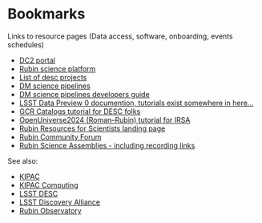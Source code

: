 # Bookmarks

Links to resource pages (Data access, software, onboarding, events schedules)
- [DC2 portal](https://data.lsstdesc.org/)
- [Rubin science platform](https://data.lsst.cloud/)
- [List of desc projects](https://lsstdesc.org/assets/html/projects.html)
- [DM science pipelines](https://pipelines.lsst.io/)
- [DM science pipelines developers guide ](https://developer.lsst.io/)
- [LSST Data Preview 0 documention, tutorials exist somewhere in here…](https://dp0.lsst.io/index.html)
- [GCR Catalogs tutorial for DESC folks ](https://github.com/LSSTDESC/gcr-catalogs/blob/master/examples/GCRCatalogs%20Demo.ipynb)
- [OpenUniverse2024 (Roman–Rubin) tutorial for IRSA](https://caltech-ipac.github.io/irsa-tutorials/tutorials/firefly/OpenUniverse2024Preview_Firefly.html)
- [Rubin Resources for Scientists landing page](https://rubinobservatory.org/for-scientists/resources/)
- [Rubin Community Forum](https://community.lsst.org/)
- [Rubin Science Assemblies - including recording links](https://rubinobservatory.org/for-scientists/events-deadlines/events-rsa)


See also:
- [KIPAC](https://kipac.stanford.edu/)
- [KIPAC Computing](https://kipac.github.io/computing/)
- [LSST DESC](https://lsstdesc.org/)
- [LSST Discovery Alliance](https://lsstdiscoveryalliance.org/)
- [Rubin Observatory](https://rubinobservatory.org/)
